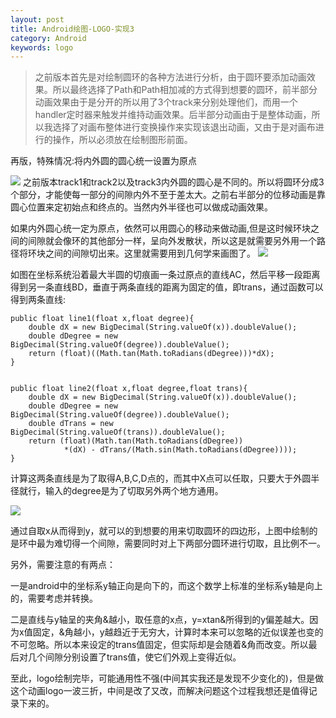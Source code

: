 ```yaml
---
layout: post
title: Android绘图-LOGO-实现3
category: Android
keywords: logo
---
```



>之前版本首先是对绘制圆环的各种方法进行分析，由于圆环要添加动画效果。所以最终选择了Path和Path相加减的方式得到想要的圆环，前半部分动画效果由于是分开的所以用了3个track来分别处理他们，而用一个handler定时器来触发并维持动画效果。后半部分动画由于是整体动画，所以我选择了对画布整体进行变换操作来实现该退出动画，又由于是对画布进行的操作，所以必须放在绘制图形前面。

再版，特殊情况:将内外圆的圆心统一设置为原点

![](http://7xpui7.com1.z0.glb.clouddn.com/blog_logo.png)
之前版本track1和track2以及track3内外圆的圆心是不同的。所以将圆环分成3个部分，才能使每一部分的间隙内外不至于差太大。之前右半部分的位移动画是靠圆心位置来定初始点和终点的。当然内外半径也可以做成动画效果。

如果内外圆心统一定为原点，依然可以用圆心的移动来做动画,但是这时候环块之间的间隙就会像环的其他部分一样，呈向外发散状，所以这是就需要另外用一个路径将环块之间的间隙切出来。这里就需要用到几何学来画图了。
![](http://7xpui7.com1.z0.glb.clouddn.com/blog_logo2.jpeg)

如图在坐标系统沿着最大半圆的切痕画一条过原点的直线AC，然后平移一段距离得到另一条直线BD，垂直于两条直线的距离为固定的值，即trans，通过函数可以得到两条直线:

	public float line1(float x,float degree){
        double dX = new BigDecimal(String.valueOf(x)).doubleValue();
        double dDegree = new BigDecimal(String.valueOf(degree)).doubleValue();
        return (float)((Math.tan(Math.toRadians(dDegree)))*dX);
    }


    public float line2(float x,float degree,float trans){
        double dX = new BigDecimal(String.valueOf(x)).doubleValue();
        double dDegree = new BigDecimal(String.valueOf(degree)).doubleValue();
        double dTrans = new BigDecimal(String.valueOf(trans)).doubleValue();
        return (float)(Math.tan(Math.toRadians(dDegree))
                *(dX) - dTrans/(Math.sin(Math.toRadians(dDegree))));
    }


计算这两条直线是为了取得A,B,C,D点的，而其中X点可以任取，只要大于外圆半径就行，输入的degree是为了切取另外两个地方通用。

![](http://7xpui7.com1.z0.glb.clouddn.com/blog_logo3.jpg)

通过自取x从而得到y，就可以的到想要的用来切取圆环的四边形，上图中绘制的是环中最为难切得一个间隙，需要同时对上下两部分圆环进行切取，且比例不一。

另外，需要注意的有两点：

一是android中的坐标系y轴正向是向下的，而这个数学上标准的坐标系y轴是向上的，需要考虑并转换。

二是直线与y轴呈的夹角&越小，取任意的x点，y=xtan&所得到的y偏差越大。因为x值固定，&角越小，y越趋近于无穷大，计算时本来可以忽略的近似误差也变的不可忽略。所以本来设定的trans值固定，但实际却是会随着&角而改变。所以最后对几个间隙分别设置了trans值，使它们外观上变得近似。

至此，logo绘制完毕，可能通用性不强(中间其实我还是发现不少变化的)，但是做这个动画logo一波三折，中间是改了又改，而解决问题这个过程我想还是值得记录下来的。